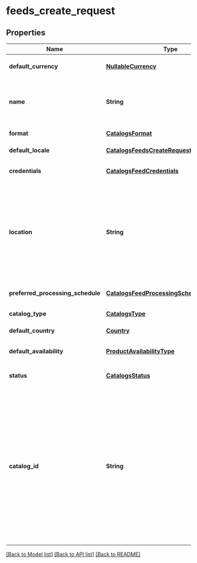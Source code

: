 # feeds_create_request
## Properties

| Name | Type | Description | Notes |
|------------ | ------------- | ------------- | -------------|
| **default\_currency** | [**NullableCurrency**](NullableCurrency.md) |  | [optional] [default to null] |
| **name** | **String** | A human-friendly name associated to a given feed. | [default to null] |
| **format** | [**CatalogsFormat**](CatalogsFormat.md) |  | [default to null] |
| **default\_locale** | [**CatalogsFeedsCreateRequest_default_locale**](CatalogsFeedsCreateRequest_default_locale.md) |  | [default to null] |
| **credentials** | [**CatalogsFeedCredentials**](CatalogsFeedCredentials.md) |  | [optional] [default to null] |
| **location** | **String** | The URL where a feed is available for download. This URL is what Pinterest will use to download a feed for processing. | [default to null] |
| **preferred\_processing\_schedule** | [**CatalogsFeedProcessingSchedule**](CatalogsFeedProcessingSchedule.md) |  | [optional] [default to null] |
| **catalog\_type** | [**CatalogsType**](CatalogsType.md) |  | [default to null] |
| **default\_country** | [**Country**](Country.md) |  | [default to null] |
| **default\_availability** | [**ProductAvailabilityType**](ProductAvailabilityType.md) |  | [optional] [default to null] |
| **status** | [**CatalogsStatus**](CatalogsStatus.md) |  | [optional] [default to null] |
| **catalog\_id** | **String** | Catalog id pertaining to the feed. If not provided, feed will use a default catalog based on type. At the moment a catalog can not have multiple creative assets feeds but this will change in the future. | [optional] [default to null] |

[[Back to Model list]](../README.md#documentation-for-models) [[Back to API list]](../README.md#documentation-for-api-endpoints) [[Back to README]](../README.md)

